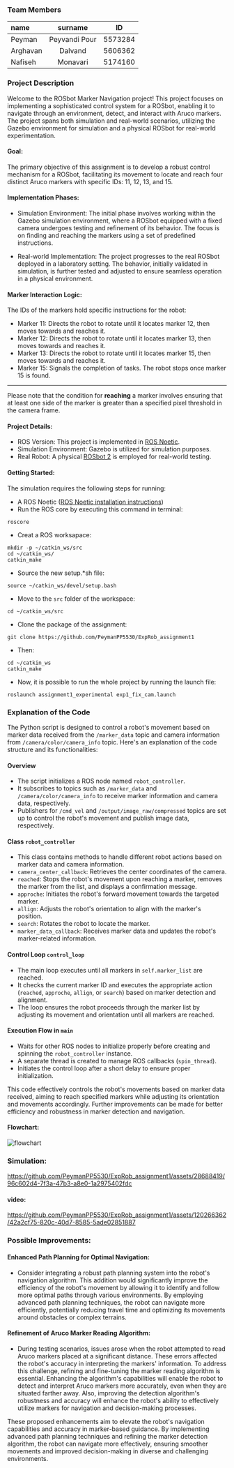 
### Team Members
| name | surname | ID |
| :------------ |:---------------:| :-----:|
|  Peyman | Peyvandi Pour | 5573284 |
| Arghavan   | Dalvand         |   5606362 |
| Nafiseh   | Monavari        |    5174160 |
### Project Description
Welcome to the ROSbot Marker Navigation project! This project focuses on implementing a sophisticated control system for a ROSbot, enabling it to navigate through an environment, detect, and interact with Aruco markers. The project spans both simulation and real-world scenarios, utilizing the Gazebo environment for simulation and a physical ROSbot for real-world experimentation.


#### Goal:
The primary objective of this assignment is to develop a robust control mechanism for a ROSbot, facilitating its movement to locate and reach four distinct Aruco markers with specific IDs: 11, 12, 13, and 15.

#### Implementation Phases:
-  Simulation Environment:
The initial phase involves working within the Gazebo simulation environment, where a ROSbot equipped with a fixed camera undergoes testing and refinement of its behavior. The focus is on finding and reaching the markers using a set of predefined instructions.

-  Real-world Implementation:
The project progresses to the real ROSbot deployed in a laboratory setting. The behavior, initially validated in simulation, is further tested and adjusted to ensure seamless operation in a physical environment.

#### Marker Interaction Logic:

The IDs of the markers hold specific instructions for the robot:

- Marker 11: Directs the robot to rotate until it locates marker 12, then moves towards and reaches it.
- Marker 12: Directs the robot to rotate until it locates marker 13, then moves towards and reaches it.
- Marker 13: Directs the robot to rotate until it locates marker 15, then moves towards and reaches it.
- Marker 15: Signals the completion of tasks. The robot stops once marker 15 is found.

------------

Please note that the condition for **reaching** a marker involves ensuring that at least one side of the marker is greater than a specified pixel threshold in the camera frame.

#### Project Details:

- ROS Version: This project is implemented in [ROS Noetic](https://wiki.ros.org/noetic "ROS Noetic").
- Simulation Environment: Gazebo is utilized for simulation purposes.
- Real Robot: A physical [ROSbot 2](https://husarion.com/manuals/rosbot/ "ROSbot 2") is employed for real-world testing.

#### Getting Started:

The simulation requires the following steps for running:

- A ROS Noetic ([ROS Noetic installation instructions](http://wiki.ros.org/noetic/Installation:// "ROS Noetic installation instructions"))
- Run the ROS core by executing this command in terminal:
````shell
roscore
````
- Creat a ROS worksapace:
````shell
mkdir -p ~/catkin_ws/src
cd ~/catkin_ws/
catkin_make
````
- Source the new setup.*sh file:
````shell
source ~/catkin_ws/devel/setup.bash
````
- Move to the `src` folder of the workspace:
````shell
cd ~/catkin_ws/src   
````
- Clone the package of the assignment:
````shell
git clone https://github.com/PeymanPP5530/ExpRob_assignment1
````
- Then:
````shell
cd ~/catkin_ws 
catkin_make
````
- Now, it is possible to run the whole project by running the launch file:
````shell
roslaunch assignment1_experimental exp1_fix_cam.launch 
````


### Explanation of the Code

The Python script is designed to control a robot's movement based on marker data received from the `/marker_data` topic and camera information from `/camera/color/camera_info` topic. Here's an explanation of the code structure and its functionalities:

#### Overview
- The script initializes a ROS node named `robot_controller`.
- It subscribes to topics such as `/marker_data` and `/camera/color/camera_info` to receive marker information and camera data, respectively.
- Publishers for `/cmd_vel` and `/output/image_raw/compressed` topics are set up to control the robot's movement and publish image data, respectively.

#### Class `robot_controller`
- This class contains methods to handle different robot actions based on marker data and camera information.
- `camera_center_callback`: Retrieves the center coordinates of the camera.
- `reached`: Stops the robot's movement upon reaching a marker, removes the marker from the list, and displays a confirmation message.
- `approche`: Initiates the robot's forward movement towards the targeted marker.
- `allign`: Adjusts the robot's orientation to align with the marker's position.
- `search`: Rotates the robot to locate the marker.
- `marker_data_callback`: Receives marker data and updates the robot's marker-related information.

#### Control Loop `control_loop`
- The main loop executes until all markers in `self.marker_list` are reached.
- It checks the current marker ID and executes the appropriate action (`reached`, `approche`, `allign`, or `search`) based on marker detection and alignment.
- The loop ensures the robot proceeds through the marker list by adjusting its movement and orientation until all markers are reached.

#### Execution Flow in `main`
- Waits for other ROS nodes to initialize properly before creating and spinning the `robot_controller` instance.
- A separate thread is created to manage ROS callbacks (`spin_thread`).
- Initiates the control loop after a short delay to ensure proper initialization.

This code effectively controls the robot's movements based on marker data received, aiming to reach specified markers while adjusting its orientation and movements accordingly. Further improvements can be made for better efficiency and robustness in marker detection and navigation.



#### Flowchart:
![flowchart](https://github.com/PeymanPP5530/ExpRob_assignment1/assets/120266362/7f889902-b8eb-46d0-8176-10e06c2a924a)

### Simulation:

https://github.com/PeymanPP5530/ExpRob_assignment1/assets/28688419/96c602d4-7f3a-47b3-a8e0-1a2975402fdc




#### video:


https://github.com/PeymanPP5530/ExpRob_assignment1/assets/120266362/42a2cf75-820c-40d7-8585-5ade02851887


### Possible Improvements:
#### Enhanced Path Planning for Optimal Navigation:
- Consider integrating a robust path planning system into the robot's navigation algorithm. This addition would significantly improve the efficiency of the robot's movement by allowing it to identify and follow more optimal paths through various environments. By employing advanced path planning techniques, the robot can navigate more efficiently, potentially reducing travel time and optimizing its movements around obstacles or complex terrains.

#### Refinement of Aruco Marker Reading Algorithm:
- During testing scenarios, issues arose when the robot attempted to read Aruco markers placed at a significant distance. These errors affected the robot's accuracy in interpreting the markers' information. To address this challenge, refining and fine-tuning the marker reading algorithm is essential. Enhancing the algorithm's capabilities will enable the robot to detect and interpret Aruco markers more accurately, even when they are situated farther away. Also, improving the detection algorithm's robustness and accuracy will enhance the robot's ability to effectively utilize markers for navigation and decision-making processes.

These proposed enhancements aim to elevate the robot's navigation capabilities and accuracy in marker-based guidance. By implementing advanced path planning techniques and refining the marker detection algorithm, the robot can navigate more effectively, ensuring smoother movements and improved decision-making in diverse and challenging environments.
